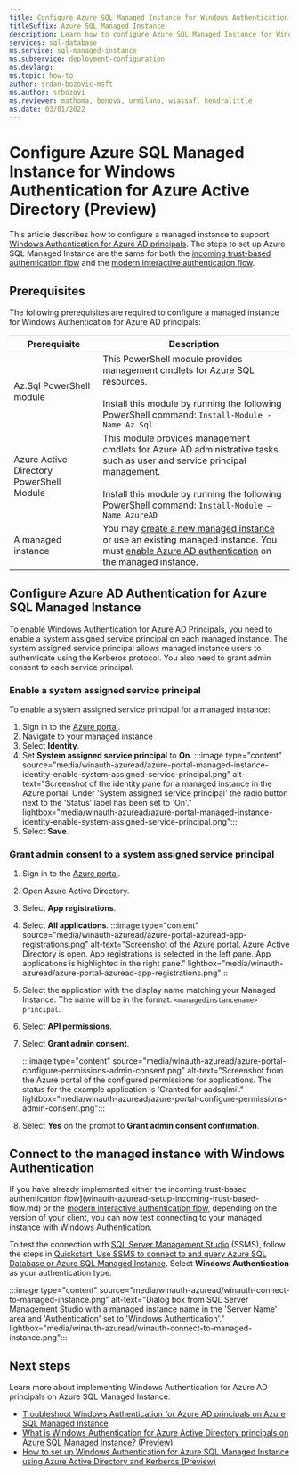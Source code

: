 ```yaml
---
title: Configure Azure SQL Managed Instance for Windows Authentication for Azure Active Directory (Preview)
titleSuffix: Azure SQL Managed Instance
description: Learn how to configure Azure SQL Managed Instance for Windows Authentication for Azure Active Directory.
services: sql-database
ms.service: sql-managed-instance
ms.subservice: deployment-configuration
ms.devlang: 
ms.topic: how-to
author: srdan-bozovic-msft
ms.author: srbozovi
ms.reviewer: mathoma, bonova, urmilano, wiassaf, kendralittle
ms.date: 03/01/2022
---
```


# Configure Azure SQL Managed Instance for Windows Authentication for Azure Active Directory (Preview)

This article describes how to configure a managed instance to support [Windows Authentication for Azure AD principals](winauth-azuread-overview.md). The steps to set up Azure SQL Managed Instance are the same for both the [incoming trust-based authentication flow](winauth-azuread-setup-incoming-trust-based-flow.md) and the [modern interactive authentication flow](winauth-azuread-setup-modern-interactive-flow.md). 

## Prerequisites

The following prerequisites are required to configure a managed instance for Windows Authentication for Azure AD principals:

|Prerequisite  | Description  |
|---------|---------|
|Az.Sql PowerShell module | This PowerShell module provides management cmdlets for Azure SQL resources.<BR/><BR/> Install this module by running the following PowerShell command: `Install-Module -Name Az.Sql`   |
|Azure Active Directory PowerShell Module  | This module provides management cmdlets for Azure AD administrative tasks such as user and service principal management.<BR/><BR/> Install this module by running the following PowerShell command: `Install-Module –Name AzureAD`  |
| A managed instance | You may [create a new managed instance](../../azure-arc/data/create-sql-managed-instance.md) or use an existing managed instance. You must [enable Azure AD authentication](../database/authentication-aad-configure.md) on the managed instance. |

## Configure Azure AD Authentication for Azure SQL Managed Instance

To enable Windows Authentication for Azure AD Principals, you need to enable a system assigned service principal on each managed instance. The system assigned service principal allows managed instance users to authenticate using the Kerberos protocol. You also need to grant admin consent to each service principal.
### Enable a system assigned service principal

To enable a system assigned service principal for a managed instance:

1. Sign in to the [Azure portal](https://portal.azure.com).
1. Navigate to your managed instance
1. Select **Identity**.
1. Set **System assigned service principal** to **On**.
    :::image type="content" source="media/winauth-azuread/azure-portal-managed-instance-identity-enable-system-assigned-service-principal.png" alt-text="Screenshot of the identity pane for a managed instance in the Azure portal. Under 'System assigned service principal' the radio button next to the 'Status' label has been set to 'On'."  lightbox="media/winauth-azuread/azure-portal-managed-instance-identity-enable-system-assigned-service-principal.png":::
1. Select **Save**.

### Grant admin consent to a system assigned service principal

1. Sign in to the [Azure portal](https://portal.azure.com).
1. Open Azure Active Directory.
1. Select **App registrations**.
1. Select **All applications**.
    :::image type="content" source="media/winauth-azuread/azure-portal-azuread-app-registrations.png" alt-text="Screenshot of the Azure portal. Azure Active Directory is open. App registrations is selected in the left pane. App applications is highlighted in the right pane."  lightbox="media/winauth-azuread/azure-portal-azuread-app-registrations.png":::
1. Select the application with the display name matching your Managed Instance. The name will be in the format: `<managedinstancename> principal`.
1. Select **API permissions**.
1. Select **Grant admin consent**.

    :::image type="content" source="media/winauth-azuread/azure-portal-configure-permissions-admin-consent.png" alt-text="Screenshot from the Azure portal of the configured permissions for applications. The status for the example application is 'Granted for aadsqlmi'."  lightbox="media/winauth-azuread/azure-portal-configure-permissions-admin-consent.png":::
1. Select **Yes** on the prompt to **Grant admin consent confirmation**.

## Connect to the managed instance with Windows Authentication

If you have already implemented either the incoming trust-based authentication flow](winauth-azuread-setup-incoming-trust-based-flow.md) or the [modern interactive authentication flow](winauth-azuread-setup-modern-interactive-flow.md), depending on the version of your client, you can now test connecting to your managed instance with Windows Authentication.

To test the connection with [SQL Server Management Studio](/sql/ssms/download-sql-server-management-studio-ssms) (SSMS), follow the steps in [Quickstart: Use SSMS to connect to and query Azure SQL Database or Azure SQL Managed Instance](../database/connect-query-ssms.md). Select **Windows Authentication** as your authentication type.

:::image type="content" source="media/winauth-azuread/winauth-connect-to-managed-instance.png" alt-text="Dialog box from SQL Server Management Studio with a managed instance name in the 'Server Name' area and 'Authentication' set to 'Windows Authentication'."  lightbox="media/winauth-azuread/winauth-connect-to-managed-instance.png":::

## Next steps

Learn more about implementing Windows Authentication for Azure AD principals on Azure SQL Managed Instance:

- [Troubleshoot Windows Authentication for Azure AD principals on Azure SQL Managed Instance](winauth-azuread-troubleshoot.md)
- [What is Windows Authentication for Azure Active Directory principals on Azure SQL Managed Instance? (Preview)](winauth-azuread-overview.md)
- [How to set up Windows Authentication for Azure SQL Managed Instance using Azure Active Directory and Kerberos (Preview)](winauth-azuread-setup.md)
